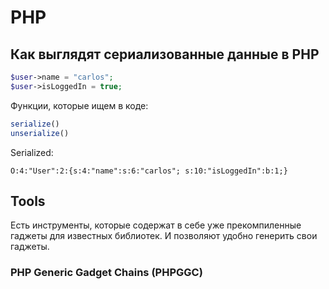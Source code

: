 # PHP

## Как выглядят сериализованные данные в PHP

```php
$user->name = "carlos";
$user->isLoggedIn = true;
```

Функции, которые ищем в коде:

```php
serialize()
unserialize()
```

Serialized:

```
O:4:"User":2:{s:4:"name":s:6:"carlos"; s:10:"isLoggedIn":b:1;}
```

## Tools

Есть инструменты, которые содержат в себе уже прекомпиленные гаджеты для известных библиотек. И позволяют удобно генерить свои гаджеты.

### PHP Generic Gadget Chains (PHPGGC)
